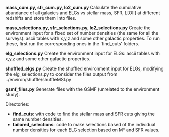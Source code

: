 **mass_cum.py, sfr_cum.py, lo2_cum.py** Calculate the cumulative abundance of all galaxies and ELGs vs stellar mass, SFR, L[OII] at different redshifts and store them into files.

**mass_selections.py, sfr_selections.py, lo2_selections.py** Create the environment input for a fixed set of number densities (the same for all the surveys): ascii tables with x,y,z and some other galactic properties. To run these, first run the corresponding ones in the 'find_cuts' folders.

**elg_selections.py** Create the environment input for ELGs: ascii tables with x,y,z and some other galactic properties.

**shuffled_elgs.py** Create the shuffled environment input for ELGs, modifying the elg_selections.py to consider the files output from ../environ/shuffle/shuffleMSI.py

**gsmf_files.py** Generate files with the GSMF (unrelated to the environment study).

Directories:
 * **find_cuts**: with code to find the stellar mass and SFR cuts giving the same number densities.
 * **tailored_selections**: code to make selections based of the individual number densities for each ELG selection based on M* and SFR values.
